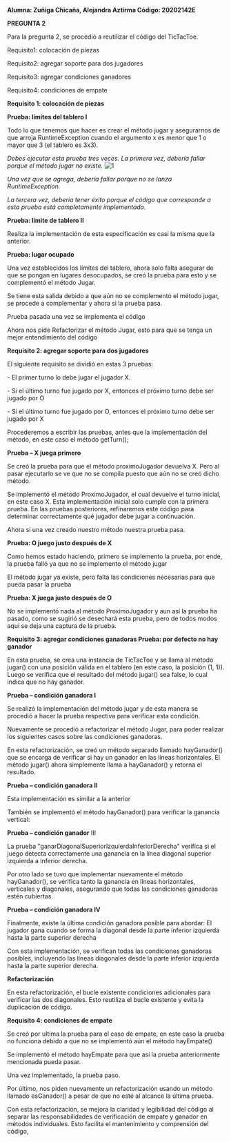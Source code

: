 **Alumna: Zuñiga Chicaña, Alejandra Aztirma Código: 20202142E**

**PREGUNTA 2**

Para la pregunta 2, se procedió a reutilizar el código del TicTacToe.

Requisito1: colocación de piezas

Requisito2: agregar soporte para dos jugadores

Requisito3: agregar condiciones ganadores

Requisito4: condiciones de empate

**Requisito 1: colocación de piezas**

**Prueba: límites del tablero I**

Todo lo que tenemos que hacer es crear el método jugar y asegurarnos de que arroja RuntimeException
cuando el argumento x es menor que 1 o mayor que 3 (el tablero es 3x3).

*Debes ejecutar esta prueba tres veces. La primera vez, debería fallar porque el método jugar no existe.*
![1](https://github.com/Aztirma/sample-app/assets/89436252/6955d6b3-8419-4323-90e0-f5d7f14b3971)

<a name="br2"></a>*Una vez que se agrega, debería fallar porque no se lanza RuntimeException.*

*La tercera vez, debería tener éxito porque el código que corresponde a esta prueba está completamente
implementado.*

**Prueba: límite de tablero II**




<a name="br3"></a>Realiza la implementación de esta especificación es casi la misma que la anterior.

**Prueba: lugar ocupado**

Una vez establecidos los límites del tablero, ahora solo falta asegurar de que se pongan en lugares
desocupados, se creó la prueba para esto y se complementó el método Jugar.

Se tiene esta salida debido a que aún no se complementó el método jugar, se procede a
complementar y ahora si la prueba pasa.



<a name="br4"></a>Prueba pasada una vez se implementa el código

Ahora nos pide Refactorizar el método Jugar, esto para que se tenga un mejor entendimiento del
código

**Requisito 2: agregar soporte para dos jugadores**

El siguiente requisito se dividió en estas 3 pruebas:

\- El primer turno lo debe jugar el jugador X.

\- Si el último turno fue jugado por X, entonces el próximo turno debe ser jugado por O



<a name="br5"></a>- Si el último turno fue jugado por O, entonces el próximo turno debe ser jugado por X

Procederemos a escribir las pruebas, antes que la implementación del método, en este caso el
método getTurn();

**Prueba – X juega primero**

Se creó la prueba para que el método proximoJugador devuelva X. Pero al pasar ejecutarlo se ve
que no se compila puesto que aún no se creó dicho método.

Se implementó el método ProximoJugador, el cual devuelve el turno inicial, en este caso X. Esta
implementación inicial solo cumple con la primera prueba. En las pruebas posteriores, refinaremos
este código para determinar correctamente qué jugador debe jugar a continuación.

Ahora si una vez creado nuestro método nuestra prueba pasa.

**Prueba: O juego justo después de X**

Como hemos estado haciendo, primero se implemento la prueba, por ende, la prueba falló ya que
no se implemento el método jugar




<a name="br6"></a>El método jugar ya existe, pero falta las condiciones necesarias para que pueda pasar la prueba

**Prueba: X juega justo después de O**

No se implementó nada al método ProximoJugador y aun así la prueba ha pasado, como se sugirió
se desechará esta prueba, pero de todos modos aquí se deja una captura de la prueba.

**Requisito 3: agregar condiciones ganadoras
Prueba: por defecto no hay ganador**

En esta prueba, se crea una instancia de TicTacToe y se llama al método jugar() con una posición
válida en el tablero (en este caso, la posición (1, 1)). Luego se verifica que el resultado del método
jugar() sea false, lo cual indica que no hay ganador.




<a name="br7"></a>**Prueba – condición ganadora I**

Se realizó la implementación del método jugar y de esta manera se procedió a hacer la prueba
respectiva para verificar esta condición.

Nuevamente se procedió a refactorizar el método Jugar, para poder realizar los siguientes casos
sobre las condiciones ganadoras.




<a name="br8"></a>En esta refactorización, se creó un método separado llamado hayGanador() que se encarga de
verificar si hay un ganador en las líneas horizontales. El método jugar() ahora simplemente llama a
hayGanador() y retorna el resultado.

**Prueba – condición ganadora II**

Esta implementación es similar a la anterior

También se implementó el método hayGanador() para verificar la ganancia vertical:




<a name="br9"></a>**Prueba – condición ganador** III

La prueba "ganarDiagonalSuperiorIzquierdaInferiorDerecha" verifica si el juego detecta
correctamente una ganancia en la línea diagonal superior izquierda a inferior derecha.

Por otro lado se tuvo que implementar nuevamente el método hayGanador(), se verifica tanto la
ganancia en líneas horizontales, verticales y diagonales, asegurando que todas las condiciones
ganadoras estén cubiertas.

**Prueba – condición ganadora IV**



<a name="br10"></a> Finalmente, existe la última condición ganadora posible para abordar: El jugador gana cuando se
forma la diagonal desde la parte inferior izquierda hasta la parte superior derecha

Con esta implementación, se verifican todas las condiciones ganadoras posibles, incluyendo las
líneas diagonales desde la parte inferior izquierda hasta la parte superior derecha.

**Refactorización**




<a name="br11"></a>En esta refactorización, el bucle existente condiciones adicionales para verificar las dos diagonales.
Esto reutiliza el bucle existente y evita la duplicación de código.

**Requisito 4: condiciones de empate**

Se creó por ultima la prueba para el caso de empate, en este caso la prueba no funciona debido a
que no se implementó aún el método hayEmpate()




<a name="br12"></a>Se implementó el método hayEmpate para que así la prueba anteriormente mencionada pueda
pasar.

Una vez implementado, la prueba paso.

Por último, nos piden nuevamente un refactorización usando un método llamado esGanador() a
pesar de que no esté al alcance la última prueba.




<a name="br13"></a>Con esta refactorización, se mejora la claridad y legibilidad del código al separar las
responsabilidades de verificación de empate y ganador en métodos individuales. Esto facilita el
mantenimiento y comprensión del código,

